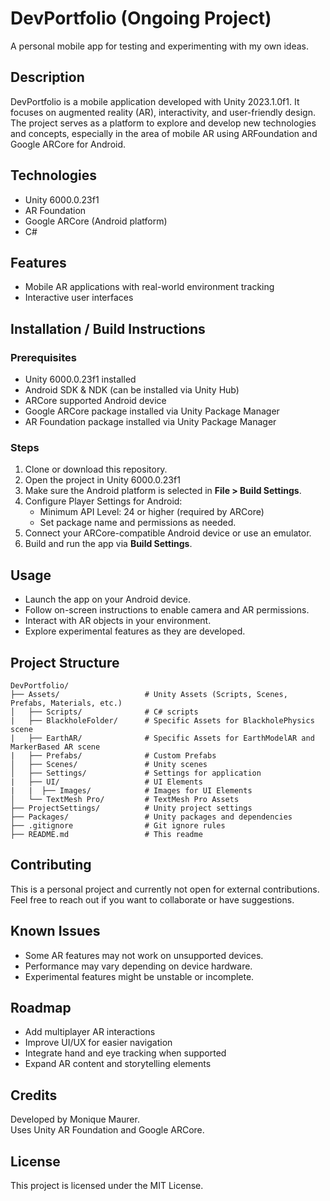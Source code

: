 # DevPortfolio (Ongoing Project)

A personal mobile app for testing and experimenting with my own ideas.

## Description
DevPortfolio is a mobile application developed with Unity 2023.1.0f1. It focuses on augmented reality (AR), interactivity, and user-friendly design. The project serves as a platform to explore and develop new technologies and concepts, especially in the area of mobile AR using ARFoundation and Google ARCore for Android.

## Technologies
- Unity 6000.0.23f1
- AR Foundation
- Google ARCore (Android platform)
- C#

## Features
- Mobile AR applications with real-world environment tracking
- Interactive user interfaces

  

## Installation / Build Instructions

### Prerequisites
- Unity 6000.0.23f1 installed 
- Android SDK & NDK (can be installed via Unity Hub)
- ARCore supported Android device
- Google ARCore package installed via Unity Package Manager
- AR Foundation package installed via Unity Package Manager

### Steps
1. Clone or download this repository.
2. Open the project in Unity 6000.0.23f1
3. Make sure the Android platform is selected in **File > Build Settings**.
4. Configure Player Settings for Android:
   - Minimum API Level: 24 or higher (required by ARCore)
   - Set package name and permissions as needed.
5. Connect your ARCore-compatible Android device or use an emulator.
6. Build and run the app via **Build Settings**.

## Usage
- Launch the app on your Android device.
- Follow on-screen instructions to enable camera and AR permissions.
- Interact with AR objects in your environment.
- Explore experimental features as they are developed.

## Project Structure
```
DevPortfolio/
├── Assets/                   # Unity Assets (Scripts, Scenes, Prefabs, Materials, etc.)
│   ├── Scripts/              # C# scripts
|   ├── BlackholeFolder/      # Specific Assets for BlackholePhysics scene
|   ├── EarthAR/              # Specific Assets for EarthModelAR and MarkerBased AR scene
|   ├── Prefabs/              # Custom Prefabs
│   ├── Scenes/               # Unity scenes
│   ├── Settings/             # Settings for application
|   ├── UI/                   # UI Elements
|   |  ├── Images/            # Images for UI Elements
│   └── TextMesh Pro/         # TextMesh Pro Assets
├── ProjectSettings/          # Unity project settings
├── Packages/                 # Unity packages and dependencies
├── .gitignore                # Git ignore rules
├── README.md                 # This readme
```

## Contributing
This is a personal project and currently not open for external contributions. Feel free to reach out if you want to collaborate or have suggestions.

## Known Issues
- Some AR features may not work on unsupported devices.
- Performance may vary depending on device hardware.
- Experimental features might be unstable or incomplete.

## Roadmap
- Add multiplayer AR interactions
- Improve UI/UX for easier navigation
- Integrate hand and eye tracking when supported
- Expand AR content and storytelling elements

## Credits
Developed by Monique Maurer.  
Uses Unity AR Foundation and Google ARCore.

## License
This project is licensed under the MIT License.

